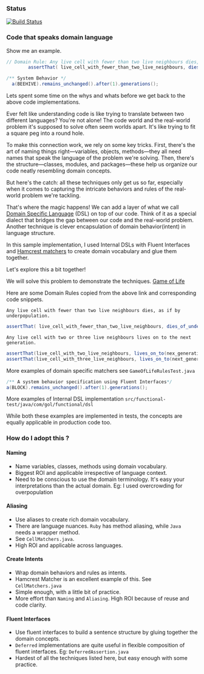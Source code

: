 ### Status
[![Build Status](https://api.travis-ci.org/codehackerr/JGoL.png)](https://api.travis-ci.org/codehackerr/JGoL.png)

### Code that speaks domain language

Show me an example.

```java
// Domain Rule: Any live cell with fewer than two live neighbours dies, as if by underpopulation. 
        assertThat( live_cell_with_fewer_than_two_live_neighbours, dies_of_underpopulation(next_generation));

/** System Behavior */
  a(BEEHIVE).remains_unchanged().after(1).generations();
``` 

Lets spent some time on the whys and whats before we get back to the above code implementations.

Ever felt like understanding code is like trying to translate between two different languages? You're not alone! The code world and the real-world problem it's supposed to solve often seem worlds apart. It's like trying to fit a square peg into a round hole.

To make this connection work, we rely on some key tricks. First, there's the art of naming things right—variables, objects, methods—they all need names that speak the language of the problem we're solving.
Then, there's the structure—classes, modules, and packages—these help us organize our code neatly resembling domain concepts.

But here's the catch: all these techniques only get us so far, especially when it comes to capturing the intricate behaviors and rules of the real-world problem we're tackling.

That's where the magic happens!
We can add a layer of what we call [Domain Specific Language](https://martinfowler.com/dsl.html#:~:text=A%20Domain%2DSpecific%20Language%20\(DSL,as%20computing%20has%20been%20done.\)) (DSL) on top of our code. Think of it as a special dialect that bridges the gap between our code and the real-world problem.
Another technique is clever encapsulation of domain behavior(intent) in language structure.

In this sample implementation, I used Internal DSLs with Fluent Interfaces 
and [Hamcrest matchers](https://hamcrest.org/JavaHamcrest/) to create domain vocabulary and glue them together.

Let's explore this a bit together!

We will solve this problem to demonstrate the techniques. [Game of Life](https://en.wikipedia.org/wiki/Conway%27s_Game_of_Life)

Here are some Domain Rules copied from the above link and corresponding code snippets.

`Any live cell with fewer than two live neighbours dies, as if by underpopulation.`
```java 
assertThat( live_cell_with_fewer_than_two_live_neighbours, dies_of_underpopulation(next_generation));
```
`Any live cell with two or three live neighbours lives on to the next generation.`
```java
assertThat(live_cell_with_two_live_neighbours, lives_on_to(nex_generation));
assertThat(live_cell_with_three_live_neighbours, lives_on_to(next_generation));
```

More examples of domain specific matchers see `GameOfLifeRulesTest.java`


```Java
/** A system behavior specification using Fluent Interfaces*/
a(BLOCK).remains_unchanged().after(1).generations();
```

More examples of Internal DSL implementation `src/functional-test/java/com/gol/functional/dsl`

While both these examples are implemented in tests, the concepts are equally applicable in production code too.

### How do I adopt this ?
#### Naming
- Name variables, classes, methods using domain vocabulary.
- Biggest ROI and applicable irrespective of language context.
- Need to be conscious to use the domain terminology. It's easy your interpretations than the actual domain. Eg: I used overcrowding for overpopulation
#### Aliasing
- Use aliases to create rich domain vocabulary.
- There are language nuances. `Ruby` has method aliasing, while `Java` needs a wrapper method. 
- See `CellMatchers.java`.
- High ROI and applicable across languages.
#### Create Intents
- Wrap domain behaviors and rules as intents.
- Hamcrest Matcher is an excellent example of this. See `CellMatchers.java`
- Simple enough, with a little bit of practice.
- More effort than `Naming` and `Aliasing`. High ROI because of reuse and code clarity.
#### Fluent Interfaces
- Use fluent interfaces to build a sentence structure by gluing together the domain concepts.
- `Deferred` implementations are quite useful in flexible composition of fluent interfaces. Eg: `DeferredAssertion.java`
- Hardest of all the techniques listed here, but easy enough with some practice.